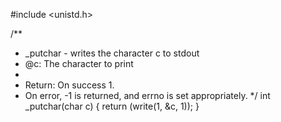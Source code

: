 #include <unistd.h>

/**
* _putchar - writes the character c to stdout
* @c: The character to print
*
* Return: On success 1.
* On error, -1 is returned, and  errno is set appropriately.
 */
 int _putchar(char c)
 {
           return (write(1, &c, 1));
 }

